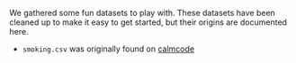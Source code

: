 We gathered some fun datasets to play with. These datasets have been cleaned up
to make it easy to get started, but their origins are documented here. 

- `smoking.csv` was originally found on [calmcode](https://calmcode.io/static/data/smoking.csv)